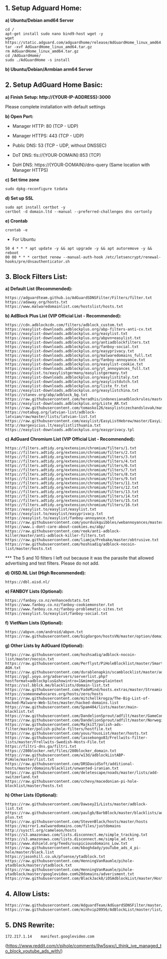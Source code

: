 ## 1. Setup Adguard Home:

**a) Ubuntu/Debian amd64 Server**

```Text
cd /
apt-get install sudo nano bind9-host wget -y
wget https://static.adguard.com/adguardhome/release/AdGuardHome_linux_amd64.tar.gz
tar -xvf AdGuardHome_linux_amd64.tar.gz
rm AdGuardHome_linux_amd64.tar.gz
cd /AdGuardHome/
sudo ./AdGuardHome -s install
```

**b) Ubuntu/Debian/Armbian arm64 Server**

## 2. Setup AdGuard Home Basic:

**a) Finish Setup: http://{YOUR-IP-ADDRESS}:3000**

Please complete installation with default settings

**b) Open Port:**

- Manager HTTP: 80 (TCP - UDP)

- Manager HTTPS: 443 (TCP - UDP)

- Public DNS: 53 (TCP - UDP, without DNSSEC)

- DoT DNS: tls://{YOUR-DOMAIN}:853 (TCP)

- DoH DNS: https://{YOUR-DOMAIN}/dns-query (Same location with Manager HTTPS)

**c) Set time zone**

```Text
sudo dpkg-reconfigure tzdata
```

**d) Set up SSL**

```Text
sudo apt install certbot -y
certbot -d domain.ltd --manual --preferred-challenges dns certonly
```

**e) Crontab**

```Text
crontab -e
```

- For Ubuntu

```Text
50 4 * * * apt update -y && apt upgrade -y && apt autoremove -y && reboot
00 00 * * * certbot renew --manual-auth-hook /etc/letsencrypt/renewal-hooks/pre/dnsauthenticator.sh
```

## 3. Block Filters List:

**a) Default List (Recommended):**

```Text
https://adguardteam.github.io/AdGuardSDNSFilter/Filters/filter.txt
https://adaway.org/hosts.txt
https://www.malwaredomainlist.com/hostslist/hosts.txt
```

**b) AdBlock Plus List (VIP Official List - Recommended):**

```Text
https://cdn.adblockcdn.com/filters/adblock_custom.txt
https://easylist-downloads.adblockplus.org/abp-filters-anti-cv.txt
https://easylist-downloads.adblockplus.org/easylist.txt
https://easylist-downloads.adblockplus.org/abpvn+easylist.txt
https://easylist-downloads.adblockplus.org/antiadblockfilters.txt
https://easylist-downloads.adblockplus.org/fanboy-social.txt
https://easylist-downloads.adblockplus.org/easyprivacy.txt
https://easylist-downloads.adblockplus.org/malwaredomains_full.txt
https://easylist-downloads.adblockplus.org/fanboy-annoyance.txt
https://easylist-downloads.adblockplus.org/easylist-cookie.txt
https://easylist-downloads.adblockplus.org/yt_annoyances_full.txt
https://easylist.to/easylistgermany/easylistgermany.txt
https://easylist-downloads.adblockplus.org/easylistitaly.txt
https://easylist-downloads.adblockplus.org/easylistdutch.txt
https://easylist-downloads.adblockplus.org/liste_fr.txt
https://easylist-downloads.adblockplus.org/easylistchina.txt
https://stanev.org/abp/adblock_bg.txt
https://raw.githubusercontent.com/heradhis/indonesianadblockrules/master/subscriptions/abpindo.txt
https://easylist-downloads.adblockplus.org/Liste_AR.txt
https://raw.githubusercontent.com/tomasko126/easylistczechandslovak/master/filters.txt
https://notabug.org/latvian-list/adblock-latvian/raw/master/lists/latvian-list.txt
https://raw.githubusercontent.com/easylist/EasyListHebrew/master/EasyListHebrew.txt
http://margevicius.lt/easylistlithuania.txt
https://easylist-downloads.adblockplus.org/easyprivacy.tpl
```

**c) AdGuard Chromium List (VIP Official List - Recommended):**

```Text
https://filters.adtidy.org/extension/chromium/filters/1.txt
https://filters.adtidy.org/extension/chromium/filters/2.txt
https://filters.adtidy.org/extension/chromium/filters/3.txt
https://filters.adtidy.org/extension/chromium/filters/4.txt
https://filters.adtidy.org/extension/chromium/filters/6.txt
https://filters.adtidy.org/extension/chromium/filters/7.txt
https://filters.adtidy.org/extension/chromium/filters/8.txt
https://filters.adtidy.org/extension/chromium/filters/9.txt
https://filters.adtidy.org/extension/chromium/filters/11.txt
https://filters.adtidy.org/extension/chromium/filters/12.txt
https://filters.adtidy.org/extension/chromium/filters/13.txt
https://filters.adtidy.org/extension/chromium/filters/14.txt
https://filters.adtidy.org/extension/chromium/filters/15.txt
https://filters.adtidy.org/extension/chromium/filters/16.txt
https://easylist.to/easylist/easylist.txt
https://easylist.to/easylist/easyprivacy.txt
https://easylist.to/easylist/fanboy-annoyance.txt
https://raw.githubusercontent.com/yourduskquibbles/webannoyances/master/ultralist.txt
https://www.i-dont-care-about-cookies.eu/abp/
https://raw.githubusercontent.com/reek/anti-adblock-killer/master/anti-adblock-killer-filters.txt
https://raw.githubusercontent.com/liamja/Prebake/master/obtrusive.txt
https://raw.githubusercontent.com/hoshsadiq/adblock-nocoin-list/master/hosts.txt
```

*** The 5 and 10 filters I left out because it was the parasite that allowed advertising and test filters. Please do not add.

**d)  OISD.NL List (High Recommended):**

```Text
https://dbl.oisd.nl/
```

**e) FANBOY Lists (Optional):**

```Text
https://fanboy.co.nz/enhancedstats.txt
https://www.fanboy.co.nz/fanboy-cookiemonster.txt
https://www.fanboy.co.nz/fanboy-problematic-sites.txt
https://easylist.to/easylist/fanboy-social.txt
```

**f) VietNam Lists (Optional):**

```Text
https://abpvn.com/android/abpvn.txt
https://raw.githubusercontent.com/bigdargon/hostsVN/master/option/domain.txt
```

**g) Other Lists by AdGuard (Optional):**

```Text
https://raw.githubusercontent.com/hoshsadiq/adblock-nocoin-list/master/nocoin.txt
https://raw.githubusercontent.com/Perflyst/PiHoleBlocklist/master/SmartTV-AGH.txt
https://raw.githubusercontent.com/durablenapkin/scamblocklist/master/adguard.txt
https://pgl.yoyo.org/adservers/serverlist.php?hostformat=adblockplus&showintro=1&mimetype=plaintext
https://ssl.bblck.me/blacklists/domain-list.txt
https://raw.githubusercontent.com/FadeMind/hosts.extras/master/StreamingAds/hosts
https://someonewhocares.org/hosts/zero/hosts
https://raw.githubusercontent.com/mitchellkrogza/The-Big-List-of-Hacked-Malware-Web-Sites/master/hacked-domains.list
https://raw.githubusercontent.com/Spam404/lists/master/main-blacklist.txt
https://raw.githubusercontent.com/DandelionSprout/adfilt/master/GameConsoleAdblockList.txt
https://raw.githubusercontent.com/DandelionSprout/adfilt/master/NorwegianExperimentalList%20alternate%20versions/NordicFiltersAdGuardHome.txt
https://raw.githubusercontent.com/MajkiIT/polish-ads-filter/master/polish-pihole-filters/hostfile.txt
https://raw.githubusercontent.com/yous/YousList/master/hosts.txt
https://raw.githubusercontent.com/lassekongo83/Frellwits-filter-lists/master/Frellwits-Swedish-Hosts-File.txt
https://filtri-dns.ga/filtri.txt
https://280blocker.net/files/280blocker_domain.txt
https://raw.githubusercontent.com/w13d/adblockListABP-PiHole/master/list.txt
https://raw.githubusercontent.com/DRSDavidSoft/additional-hosts/master/domains/blacklist/unwanted-iranian.txt
https://raw.githubusercontent.com/deletescape/noads/master/lists/add-switzerland.txt
https://raw.githubusercontent.com/cchevy/macedonian-pi-hole-blocklist/master/hosts.txt
```

**h) Other Lists (Optional):**

```Text
https://raw.githubusercontent.com/Dawsey21/Lists/master/adblock-list.txt
https://raw.githubusercontent.com/paulgb/BarbBlock/master/blacklists/adblock-plus.txt
https://raw.githubusercontent.com/StevenBlack/hosts/master/hosts
https://mirror1.malwaredomains.com/files/justdomains
http://sysctl.org/cameleon/hosts
https://s3.amazonaws.com/lists.disconnect.me/simple_tracking.txt
https://s3.amazonaws.com/lists.disconnect.me/simple_ad.txt
https://www.dshield.org/feeds/suspiciousdomains_Low.txt
https://raw.githubusercontent.com/kboghdady/youTube_ads_4_pi-hole/master/black.list
https://jasonhill.co.uk/pfsense/ytadblock.txt
https://raw.githubusercontent.com/HenningVanRaumle/pihole-ytadblock/master/ytadblock.txt
https://raw.githubusercontent.com/HenningVanRaumle/pihole-ytadblock/master/googlevideo.com%20domains/adverisment.txt
https://raw.githubusercontent.com/BlackJack8/iOSAdblockList/master/Hosts.txt
```


## 4. Allow Lists:

```Text
https://raw.githubusercontent.com/AdguardTeam/AdGuardSDNSFilter/master/Filters/exclusions.txt
https://raw.githubusercontent.com/minhvip20956/AdBlockList/master/list/allow.txt
```

## 5. DNS Rewrite:

```Text
172.217.1.14	manifest.googlevideo.com
```

(https://www.reddit.com/r/pihole/comments/9w5swx/i_think_ive_managed_to_block_youtube_ads_with/)
